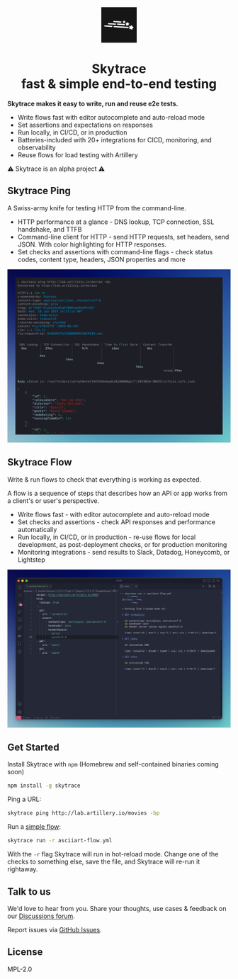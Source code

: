 <div align="center">
  <img src="./skytrace-logo.svg" width="80">
  <h1>Skytrace<br />fast & simple end-to-end testing</h1>
</div>

**Skytrace makes it easy to write, run and reuse e2e tests.**

* Write flows fast with editor autocomplete and auto-reload mode
* Set assertions and expectations on responses
* Run locally, in CI/CD, or in production
* Batteries-included with 20+ integrations for CICD, monitoring, and observability
* Reuse flows for load testing with Artillery

⚠️ Skytrace is an alpha project ⚠️

## Skytrace Ping

A Swiss-army knife for testing HTTP from the command-line.

* HTTP performance at a glance - DNS lookup, TCP connection, SSL handshake, and TTFB
* Command-line client for HTTP - send HTTP requests, set headers, send JSON. With color highlighting for HTTP responses.
* Set checks and assertions with command-line flags - check status codes, content type, headers, JSON properties and more

![Skytrace Ping](./assets/skytrace-ping.png)

## Skytrace Flow

Write &amp; run flows to check that everything is working as expected.

A flow is a sequence of steps that describes how an API or app works from a client's or user's perspective.

* Write flows fast - with editor autocomplete and auto-reload mode
* Set checks and assertions - check API responses and performance automatically
* Run locally, in CI/CD, or in production - re-use flows for local development, as post-deployment checks, or for production monitoring
* Monitoring integrations - send results to Slack, Datadog, Honeycomb, or Lightstep

![Skytrace Flow](./assets/skytrace-flow.png)

## Get Started

Install Skytrace with `npm` (Homebrew and self-contained binaries coming soon)

```sh
npm install -g skytrace
```

Ping a URL:

```sh
skytrace ping http://lab.artillery.io/movies -bp
```

Run a [simple flow](./asciiart-flow.yml):

```sh
skytrace run -r asciiart-flow.yml
```

With the `-r` flag Skytrace will run in hot-reload mode. Change one of the checks to something else, save the file, and Skytrace will re-run it rightaway.

## Talk to us

We'd love to hear from you. Share your thoughts, use cases & feedback on our [Discussions forum](https://github.com/artilleryio/artillery/discussions/categories/skytrace).

Report issues via [GitHub Issues](https://github.com/artilleryio/artillery/issues?q=is:open+is:issue+label:skytrace).

## License

MPL-2.0